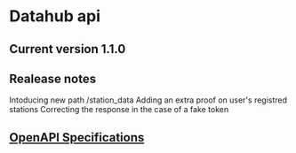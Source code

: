 # Datahub api

## Current version 1.1.0

## Realease notes
Intoducing new path /station_data
Adding an extra proof on user's registred stations
Correcting the response in the case of a fake token

## [OpenAPI Specifications](https://envrio-hub.github.io/DataHub-Flask-API/)

